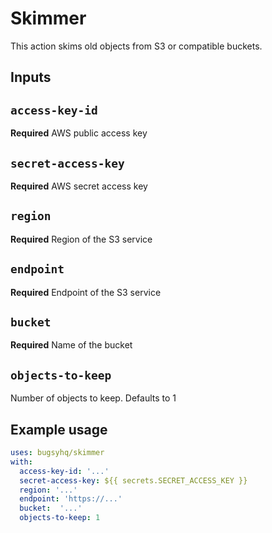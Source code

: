 # Skimmer

This action skims old objects from S3 or compatible buckets.

## Inputs

## `access-key-id`

**Required** AWS public access key

## `secret-access-key`

**Required** AWS secret access key

## `region`

**Required** Region of the S3 service

## `endpoint`

**Required** Endpoint of the S3 service

## `bucket`

**Required** Name of the bucket

## `objects-to-keep`

Number of objects to keep. Defaults to 1

## Example usage

```yml
uses: bugsyhq/skimmer
with:
  access-key-id: '...'
  secret-access-key: ${{ secrets.SECRET_ACCESS_KEY }}
  region: '...'
  endpoint: 'https://...'
  bucket:  '...'
  objects-to-keep: 1
```